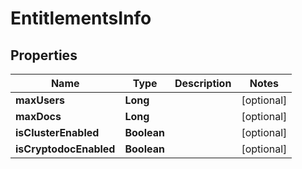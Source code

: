 
# EntitlementsInfo

## Properties
Name | Type | Description | Notes
------------ | ------------- | ------------- | -------------
**maxUsers** | **Long** |  |  [optional]
**maxDocs** | **Long** |  |  [optional]
**isClusterEnabled** | **Boolean** |  |  [optional]
**isCryptodocEnabled** | **Boolean** |  |  [optional]



